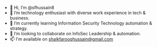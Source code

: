 - 👋 Hi, I’m @sfhussain8
- 👀 I’m technology enthusiast with diverse work experience in tech & business.
- 🌱 I’m currently learning Information Security Technology automation & strategy.
- 💞️ I’m looking to collaborate on InfoSec Leadership & automation.
- 📫 I'm available on shaikfarooqhussain@gmail.com

<!---
sfhussain8/sfhussain8 is a ✨ special ✨ repository because its `README.md` (this file) appears on your GitHub profile.
You can click the Preview link to take a look at your changes.
--->
